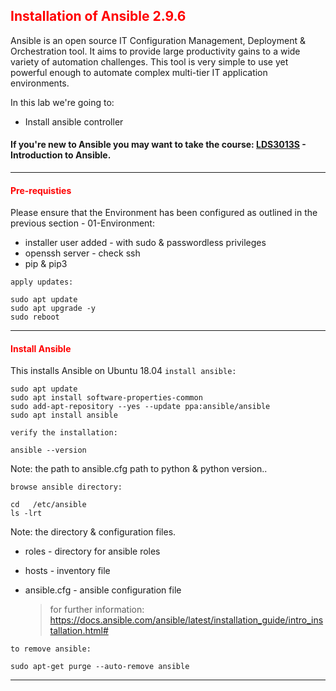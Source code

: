 ## <font color='red'>Installation of Ansible 2.9.6</font>
Ansible is an open source IT Configuration Management, Deployment & Orchestration tool. It aims to provide large productivity gains to a wide variety of automation challenges. This tool is very simple to use yet powerful enough to automate complex multi-tier IT application environments. 

In this lab we're going to:
* Install ansible controller

#### If you're new to Ansible you may want to take the course: [LDS3013S](https://learning.lumada.hitachivantara.com/course/introduction-to-ansible-lds3013s) - Introduction to Ansible.

---

#### <font color='red'>Pre-requisties</font> 
Please ensure that the Environment has been configured as outlined in the previous section - 01-Environment:
* installer user added - with sudo & passwordless privileges
* openssh server - check ssh
* pip & pip3

``apply updates:``
```
sudo apt update
sudo apt upgrade -y
sudo reboot
```

---

#### <font color='red'>Install Ansible</font> 
This installs Ansible on Ubuntu 18.04
``install ansible:``
```
sudo apt update
sudo apt install software-properties-common
sudo add-apt-repository --yes --update ppa:ansible/ansible
sudo apt install ansible
```
``verify the installation:``
```
ansible --version
```
Note: the path to ansible.cfg  path to python & python version..  

``browse ansible directory:``
```
cd   /etc/ansible
ls -lrt
```
Note: the directory & configuration files.
* roles - directory for ansible roles
* hosts - inventory file
* ansible.cfg - ansible configuration file

  > for further information: https://docs.ansible.com/ansible/latest/installation_guide/intro_installation.html#


``to remove ansible:``
```
sudo apt-get purge --auto-remove ansible 
```

---